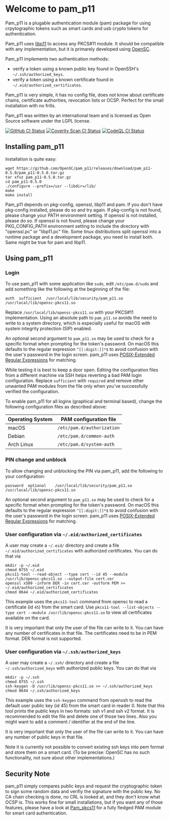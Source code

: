 # Welcome to pam_p11

Pam_p11 is a plugable authentication module (pam) package for using crpytographic tokens such as smart cards and usb crypto tokens for authentication.

Pam_p11 uses [libp11](https://github.com/OpenSC/libp11/) to access any PKCS#11 module. It should be compatible with any implementation, but it is primarely developed using [OpenSC](https://github.com/OpenSC/OpenSC/).

Pam_p11 implements two authentication methods:

- verify a token using a known public key found in OpenSSH's `~/.ssh/authorized_keys`.
- verify a token using a known certificate found in `~/.eid/authorized_certificates`.

Pam_p11 is very simple, it has no config file, does not know about certificate chains, certificate authorities, revocation lists or OCSP. Perfect for the small installation with no frills.

Pam_p11 was written by an international team and is licensed as Open Source software under the LGPL license.

[![GitHub CI Status](https://img.shields.io/github/actions/workflow/status/OpenSC/pam_p11/ci.yml?branch=master&label=Linux%2FmacOS&logo=github)](https://github.com/OpenSC/pam_p11/actions/workflows/ci.yml?branch=master) [![Coverity Scan CI Status](https://img.shields.io/coverity/scan/15452.svg?label=Coverity%20Scan)](https://scan.coverity.com/projects/15452) [![CodeQL CI Status](https://img.shields.io/github/actions/workflow/status/OpenSC/pam_p11/codeql.yml?branch=master&label=CodeQL&logo=github)](https://github.com/OpenSC/pam_p11/actions/workflows/codeql.yml?branch=master)

## Installing pam_p11

Installation is quite easy:

```
wget https://github.com/OpenSC/pam_p11/releases/download/pam_p11-0.5.0/pam_p11-0.5.0.tar.gz
tar xfvz pam_p11-0.5.0.tar.gz
cd pam_p11-0.5.0
./configure --prefix=/usr --libdir=/lib/
make
make install
```

Pam_p11 depends on pkg-config, openssl, libp11 and pam.  If you don't have pkg-config installed, please do so and try again.  If pkg-config is not found, please change your PATH environment setting.  If openssl is not installed, please do so. If openssl is not found, please change your PKG_CONFIG_PATH environment setting to include the directory with "openssl.pc" or "libp11.pc" file. Some linux distributions split openssl into a runtime package and a development package, you need to install both. Same might be true for pam and libp11.

## Using pam_p11

### Login

To use pam_p11 with some application like `sudo`, edit `/etc/pam.d/sudo` and add something like the following at the beginning of the file:

```
auth  sufficient  /usr/local/lib/security/pam_p11.so  /usr/local/lib/opensc-pkcs11.so
```

Replace `/usr/local/lib/opensc-pkcs11.so` with your PKCS#11 implementation. Using an absolute path to `pam_p11.so` avoids the need to write to a system directory, which is especially useful for macOS with system integrity protection (SIP) enabled.

An optional second argument to `pam_p11.so` may be used to check for a specific format when prompting for the token's password. On macOS this defaults to the regular expression `^[[:digit:]]*$` to avoid confusion with the user's password in the login screen. pam_p11 uses [POSIX-Extended Regular Expressions](https://man.openbsd.org/re_format.7) for matching.

While testing it is best to keep a door open. Editing the configuration files from a different machine via SSH helps reverting a bad PAM login configuration. Replace `sufficient` with `required` and remove other unwanted PAM modules from the file only when you've successfully verified the configuration.

To enable pam_p11 for all logins (graphical and terminal based), change the following configuration files as described above:

| Operating System | PAM configuration file     |
| ---------------- | -------------------------- |
| macOS            | `/etc/pam.d/authorization` |
| Debian           | `/etc/pam.d/common-auth`   |
| Arch Linux       | `/etc/pam.d/system-auth`   |

### PIN change and unblock

To allow changing and unblocking the PIN via pam_p11, add the following to your configuration:

```
password  optional    /usr/local/lib/security/pam_p11.so  /usr/local/lib/opensc-pkcs11.so
```

An optional second argument to `pam_p11.so` may be used to check for a specific format when prompting for the token's password. On macOS this defaults to the regular expression `^[[:digit:]]*$` to avoid confusion with the user's password in the login screen. pam_p11 uses [POSIX-Extended Regular Expressions](https://man.openbsd.org/re_format.7) for matching.

### User configuration via `~/.eid/authorized_certificates`

A user may create a `~/.eid/` directory and create a file `~/.eid/authorized_certificates` with authorized certificates. You can do that via

```
mkdir -p ~/.eid
chmod 0755 ~/.eid
pkcs11-tool --read-object --type cert --id 45 --module /usr/lib/opensc-pkcs11.so --output-file cert.cer
openssl x509 -inform DER -in cert.cer -outform PEM >> ~/.eid/authorized_certificates
chmod 0644 ~/.eid/authorized_certificates
```

This example uses the `pkcs11-tool` command from opensc to read a certificate (id `45`) from the smart card. Use `pkcs11-tool --list-objects --type cert --module /usr/lib/opensc-pkcs11.so` to view all certificates available on the card.

It is very important that only the user of the file can write to it. You can have any number of certificates in that file. The certificates need to be in PEM format. DER format is not supported.

### User configuration via `~/.ssh/authorized_keys`

A user may create a `~/.ssh/` directory and create a file `~/.ssh/authorized_keys` with authorized public keys. You can do that via

```
mkdir -p ~/.ssh
chmod 0755 ~/.ssh
ssh-keygen -D /usr/lib/opensc-pkcs11.so >> ~/.ssh/authorized_keys
chmod 0644 ~/.ssh/authorized_keys
```

This example uses the `ssh-keygen` command from openssh to read the default user public key (id 45) from the smart card in reader 0.  Note that this tool prints the public keys in two formats: ssh v1 and ssh v2 format. It is recommended to edit the file and delete one of those two lines. Also you might want to add a comment / identifier at the end of the line.

It is very important that only the user of the file can write to it.  You can have any number of public keys in that file.

Note it is currently not possible to convert existing ssh keys into pem format and store them on a smart card. (To be precise: OpenSC has no such functionality, not sure about other implementations.)

## Security Note

pam_p11 simply compares public keys and request the cryptographic token to sign some random data and verifiy the signature with the public key. No CA chain checking is done, no CRL is looked at, and they don't know what OCSP is. This works fine for small installations, but if you want any of those features, please have a look at [Pam_pkcs11](https://github.com/OpenSC/pam_pkcs11) for a fully fledged PAM module for smart card authentication.
